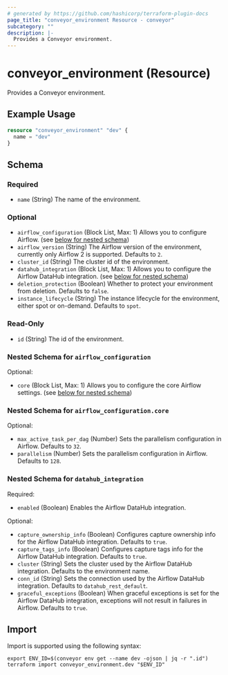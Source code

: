 ```yaml
---
# generated by https://github.com/hashicorp/terraform-plugin-docs
page_title: "conveyor_environment Resource - conveyor"
subcategory: ""
description: |-
  Provides a Conveyor environment.
---
```


# conveyor_environment (Resource)

Provides a Conveyor environment.

## Example Usage

```terraform
resource "conveyor_environment" "dev" {
  name = "dev"
}
```

<!-- schema generated by tfplugindocs -->
## Schema

### Required

- `name` (String) The name of the environment.

### Optional

- `airflow_configuration` (Block List, Max: 1) Allows you to configure Airflow. (see [below for nested schema](#nestedblock--airflow_configuration))
- `airflow_version` (String) The Airflow version of the environment, currently only Airflow 2 is supported. Defaults to `2`.
- `cluster_id` (String) The cluster id of the environment.
- `datahub_integration` (Block List, Max: 1) Allows you to configure the Airflow DataHub integration. (see [below for nested schema](#nestedblock--datahub_integration))
- `deletion_protection` (Boolean) Whether to protect your environment from deletion. Defaults to `false`.
- `instance_lifecycle` (String) The instance lifecycle for the environment, either spot or on-demand. Defaults to `spot`.

### Read-Only

- `id` (String) The id of the environment.

<a id="nestedblock--airflow_configuration"></a>
### Nested Schema for `airflow_configuration`

Optional:

- `core` (Block List, Max: 1) Allows you to configure the core Airflow settings. (see [below for nested schema](#nestedblock--airflow_configuration--core))

<a id="nestedblock--airflow_configuration--core"></a>
### Nested Schema for `airflow_configuration.core`

Optional:

- `max_active_task_per_dag` (Number) Sets the parallelism configuration in Airflow. Defaults to `32`.
- `parallelism` (Number) Sets the parallelism configuration in Airflow. Defaults to `128`.



<a id="nestedblock--datahub_integration"></a>
### Nested Schema for `datahub_integration`

Required:

- `enabled` (Boolean) Enables the Airflow DataHub integration.

Optional:

- `capture_ownership_info` (Boolean) Configures capture ownership info for the Airflow DataHub integration. Defaults to `true`.
- `capture_tags_info` (Boolean) Configures capture tags info for the Airflow DataHub integration. Defaults to `true`.
- `cluster` (String) Sets the cluster used by the Airflow DataHub integration. Defaults to the environment name.
- `conn_id` (String) Sets the connection used by the Airflow DataHub integration. Defaults to `datahub_rest_default`.
- `graceful_exceptions` (Boolean) When graceful exceptions is set for the Airflow DataHub integration, exceptions will not result in failures in Airflow. Defaults to `true`.

## Import

Import is supported using the following syntax:

```shell
export ENV_ID=$(conveyor env get --name dev -ojson | jq -r ".id")
terraform import conveyor_environment.dev "$ENV_ID"
```
